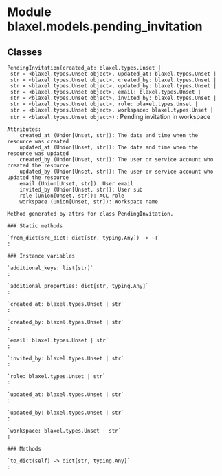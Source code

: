 Module blaxel.models.pending_invitation
=======================================

Classes
-------

`PendingInvitation(created_at: blaxel.types.Unset | str = <blaxel.types.Unset object>, updated_at: blaxel.types.Unset | str = <blaxel.types.Unset object>, created_by: blaxel.types.Unset | str = <blaxel.types.Unset object>, updated_by: blaxel.types.Unset | str = <blaxel.types.Unset object>, email: blaxel.types.Unset | str = <blaxel.types.Unset object>, invited_by: blaxel.types.Unset | str = <blaxel.types.Unset object>, role: blaxel.types.Unset | str = <blaxel.types.Unset object>, workspace: blaxel.types.Unset | str = <blaxel.types.Unset object>)`
:   Pending invitation in workspace
    
    Attributes:
        created_at (Union[Unset, str]): The date and time when the resource was created
        updated_at (Union[Unset, str]): The date and time when the resource was updated
        created_by (Union[Unset, str]): The user or service account who created the resource
        updated_by (Union[Unset, str]): The user or service account who updated the resource
        email (Union[Unset, str]): User email
        invited_by (Union[Unset, str]): User sub
        role (Union[Unset, str]): ACL role
        workspace (Union[Unset, str]): Workspace name
    
    Method generated by attrs for class PendingInvitation.

    ### Static methods

    `from_dict(src_dict: dict[str, typing.Any]) ‑> ~T`
    :

    ### Instance variables

    `additional_keys: list[str]`
    :

    `additional_properties: dict[str, typing.Any]`
    :

    `created_at: blaxel.types.Unset | str`
    :

    `created_by: blaxel.types.Unset | str`
    :

    `email: blaxel.types.Unset | str`
    :

    `invited_by: blaxel.types.Unset | str`
    :

    `role: blaxel.types.Unset | str`
    :

    `updated_at: blaxel.types.Unset | str`
    :

    `updated_by: blaxel.types.Unset | str`
    :

    `workspace: blaxel.types.Unset | str`
    :

    ### Methods

    `to_dict(self) ‑> dict[str, typing.Any]`
    :